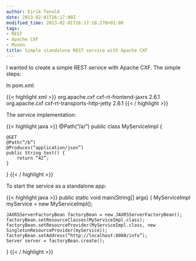 ```yaml
---
author: Eirik Tenold
date: 2013-02-01T16:17:00Z
modified_time: 2013-02-01T16:17:18.278+01:00
tags:
- REST
- Apache CXF
- Maven
title: Simple standalone REST service with Apache CXF
---
```


I wanted to create a simple REST service with Apache CXF. The simple steps:

In pom.xml:

{{< highlight xml >}}
<dependency>
    <groupId>org.apache.cxf</groupId>
    <artifactId>cxf-rt-frontend-jaxrs</artifactId>
    <version>2.6.1</version>
</dependency>
<dependency>
    <groupId>org.apache.cxf</groupId>
    <artifactId>cxf-rt-transports-http-jetty</artifactId>
    <version>2.6.1</version>
</dependency>
{{< / highlight >}}

The service implementation:

{{< highlight java >}}
@Path(“/a/”)
public class MyServiceImpl {

    @GET
    @Path(“/b”)
    @Produces(“application/json”)
    public String test() {
        return “42”;
    }
}
{{< / highlight >}}

To start the service as a standalone app:

{{< highlight java >}}
public static void main(String[] args) {
    MyServiceImpl myService = new MyServiceImpl();

    JAXRSServerFactoryBean factoryBean = new JAXRSServerFactoryBean();
    factoryBean.setResourceClasses(MyServiceImpl.class);
    factoryBean.setResourceProvider(MyServiceImpl.class, new SingletonResourceProvider(myService));
    factoryBean.setAddress(“http://localhost:8080/info”);
    Server server = factoryBean.create();
}
{{< / highlight >}}
